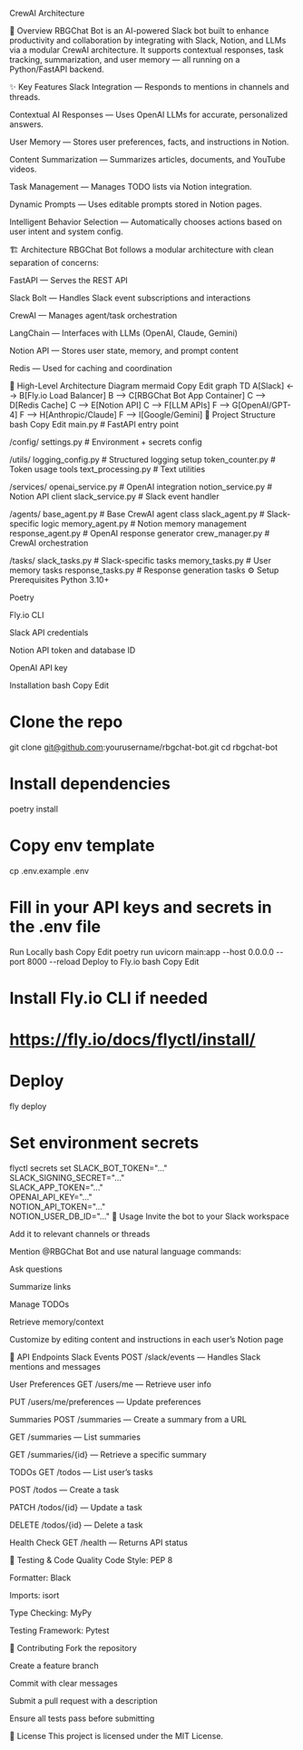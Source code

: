 CrewAI Architecture


🧠 Overview
RBGChat Bot is an AI-powered Slack bot built to enhance productivity and collaboration by integrating with Slack, Notion, and LLMs via a modular CrewAI architecture. It supports contextual responses, task tracking, summarization, and user memory — all running on a Python/FastAPI backend.

✨ Key Features
Slack Integration — Responds to mentions in channels and threads.

Contextual AI Responses — Uses OpenAI LLMs for accurate, personalized answers.

User Memory — Stores user preferences, facts, and instructions in Notion.

Content Summarization — Summarizes articles, documents, and YouTube videos.

Task Management — Manages TODO lists via Notion integration.

Dynamic Prompts — Uses editable prompts stored in Notion pages.

Intelligent Behavior Selection — Automatically chooses actions based on user intent and system config.

🏗️ Architecture
RBGChat Bot follows a modular architecture with clean separation of concerns:

FastAPI — Serves the REST API

Slack Bolt — Handles Slack event subscriptions and interactions

CrewAI — Manages agent/task orchestration

LangChain — Interfaces with LLMs (OpenAI, Claude, Gemini)

Notion API — Stores user state, memory, and prompt content

Redis — Used for caching and coordination

📐 High-Level Architecture Diagram
mermaid
Copy
Edit
graph TD
    A[Slack] <--> B[Fly.io Load Balancer]
    B --> C[RBGChat Bot App Container]
    C --> D[Redis Cache]
    C --> E[Notion API]
    C --> F[LLM APIs]
    F --> G[OpenAI/GPT-4]
    F --> H[Anthropic/Claude]
    F --> I[Google/Gemini]
📁 Project Structure
bash
Copy
Edit
main.py                # FastAPI entry point

/config/
  settings.py          # Environment + secrets config

/utils/
  logging_config.py    # Structured logging setup
  token_counter.py     # Token usage tools
  text_processing.py   # Text utilities

/services/
  openai_service.py    # OpenAI integration
  notion_service.py    # Notion API client
  slack_service.py     # Slack event handler

/agents/
  base_agent.py        # Base CrewAI agent class
  slack_agent.py       # Slack-specific logic
  memory_agent.py      # Notion memory management
  response_agent.py    # OpenAI response generator
  crew_manager.py      # CrewAI orchestration

/tasks/
  slack_tasks.py       # Slack-specific tasks
  memory_tasks.py      # User memory tasks
  response_tasks.py    # Response generation tasks
⚙️ Setup
Prerequisites
Python 3.10+

Poetry

Fly.io CLI

Slack API credentials

Notion API token and database ID

OpenAI API key

Installation
bash
Copy
Edit
# Clone the repo
git clone git@github.com:yourusername/rbgchat-bot.git
cd rbgchat-bot

# Install dependencies
poetry install

# Copy env template
cp .env.example .env

# Fill in your API keys and secrets in the .env file
Run Locally
bash
Copy
Edit
poetry run uvicorn main:app --host 0.0.0.0 --port 8000 --reload
Deploy to Fly.io
bash
Copy
Edit
# Install Fly.io CLI if needed
# https://fly.io/docs/flyctl/install/

# Deploy
fly deploy

# Set environment secrets
flyctl secrets set SLACK_BOT_TOKEN="..." \
                  SLACK_SIGNING_SECRET="..." \
                  SLACK_APP_TOKEN="..." \
                  OPENAI_API_KEY="..." \
                  NOTION_API_TOKEN="..." \
                  NOTION_USER_DB_ID="..."
💬 Usage
Invite the bot to your Slack workspace

Add it to relevant channels or threads

Mention @RBGChat Bot and use natural language commands:

Ask questions

Summarize links

Manage TODOs

Retrieve memory/context

Customize by editing content and instructions in each user’s Notion page

🚀 API Endpoints
Slack Events
POST /slack/events — Handles Slack mentions and messages

User Preferences
GET /users/me — Retrieve user info

PUT /users/me/preferences — Update preferences

Summaries
POST /summaries — Create a summary from a URL

GET /summaries — List summaries

GET /summaries/{id} — Retrieve a specific summary

TODOs
GET /todos — List user’s tasks

POST /todos — Create a task

PATCH /todos/{id} — Update a task

DELETE /todos/{id} — Delete a task

Health Check
GET /health — Returns API status

🧪 Testing & Code Quality
Code Style: PEP 8

Formatter: Black

Imports: isort

Type Checking: MyPy

Testing Framework: Pytest

🤝 Contributing
Fork the repository

Create a feature branch

Commit with clear messages

Submit a pull request with a description

Ensure all tests pass before submitting

📄 License
This project is licensed under the MIT License.